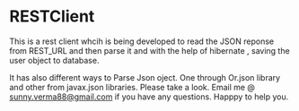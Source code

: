 # RESTClient
This is a rest client whcih is being developed to read the JSON reponse from REST_URL and then parse it and with the help of hibernate , saving the user object to database.


It has also different ways to Parse Json oject. One through Or.json library and other from javax.json libraries. Please take a look. Email me @ sunny.verma88@gmail.com if you have any questions. Happpy to help you.
